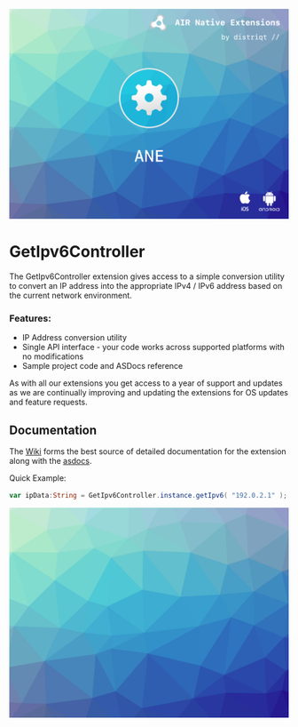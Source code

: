 
![](images/hero.png)

# GetIpv6Controller

The GetIpv6Controller extension gives access to a simple conversion utility to convert an IP address into the appropriate IPv4 / IPv6 address based on the current network environment.


### Features:

- IP Address conversion utility
- Single API interface - your code works across supported platforms with no modifications
- Sample project code and ASDocs reference


As with all our extensions you get access to a year of support and updates as we are 
continually improving and updating the extensions for OS updates and feature requests.


## Documentation

The [Wiki](https://github.com/airnativeextensions/ANE-GetIpv6Controller/wiki) forms the best source of detailed documentation for the extension along with the [asdocs](https://airnativeextensions.github.io/ANE-GetIpv6Controller/asdocs). 

Quick Example: 

```actionscript
var ipData:String = GetIpv6Controller.instance.getIpv6( "192.0.2.1" );
```

![](images/promo.png)
